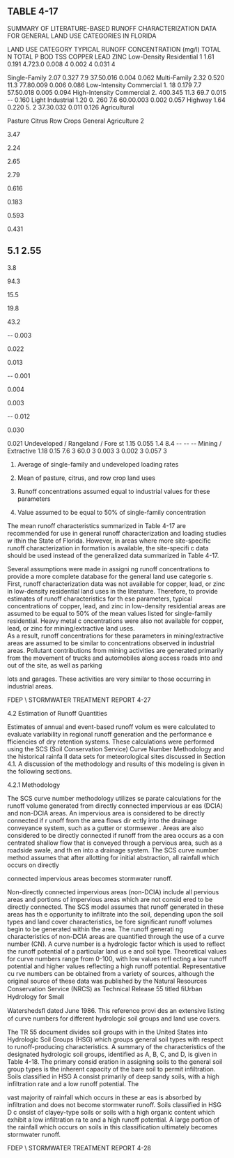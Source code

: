 <!-- NEEDS USER REVIEW -->
## TABLE  4-17 
 
SUMMARY  OF  LITERATURE-BASED  RUNOFF 
CHARACTERIZATION  DATA  FOR  GENERAL  LAND 
USE  CATEGORIES  IN  FLORIDA
 
 
LAND  USE 
CATEGORY 
TYPICAL  RUNOFF  CONCENTRATION  (mg/l) 
TOTAL  N 
TOTAL  P 
BOD 
TSS 
COPPER 
LEAD 
ZINC 
Low-Density Residential
1
 1.61 0.191 4.723.0 0.008
4
 0.002
4
 0.031
4
 
Single-Family 2.07 0.327 
7.9 37.50.016 0.004 0.062 
Multi-Family 2.32 0.520 
11.3 77.80.009 0.006 0.086 
Low-Intensity Commercial 1.
18 0.179 7.7 57.50.018 0.005 0.094 
High-Intensity Commercial 2.
400.345 11.3 69.7 0.015 -- 0.160 
Light Industrial 1.20 0.
260 7.6 60.00.003 0.002 0.057 
Highway 1.64 0.220 5.
2 37.30.032 0.011 0.126 
Agricultural
 
Pasture 
Citrus 
Row Crops 
General Agriculture
2
 
 
3.47 

2.24 

2.65 

2.79 
 
0.616 

0.183 

0.593 

0.431 
 
5.1 
2.55 
-- 
3.8 
 
94.3 

15.5 

19.8 

43.2 
 
-- 
0.003 

0.022 

0.013 
 
-- 
0.001 

0.004 

0.003 
 
-- 
0.012 

0.030 

0.021 
Undeveloped / Rangeland / Fore
st 1.15 0.055 1.4 8.4 -- -- -- 
Mining / Extractive 1.18 0.15 7.6
3
 60.0
3
 0.003
3
 0.002
3
 0.057
3
 
 
1.  Average of single-family
 and undeveloped loading rates 
2.  Mean of pasture, citrus, and row crop land uses 

3.  Runoff concentrations assumed equal to
 industrial values for these parameters 
4.  Value assumed to be equal to 
50% of single-family concentration 
 
 
 
 The mean runoff characteristics summarized 
in Table 4-17 are recommended for use in 
general runoff characterization and loading studies w
ithin the State of Florida.  However, in areas 
where more site-specific runoff characterization in
formation is available, the site-specifi c data 
should be used instead of the generalized data summarized in Table 4-17. 

  

 

 Several assumptions were made in assigni
ng runoff concentrations to provide a more 
complete database for the general land use categorie
s.  First, runoff characterization data was not 
available for copper, lead, or zinc in low-density 
residential land uses in the literature.  Therefore, 
to provide estimates of runoff characteristics for th
ese parameters, typical concentrations of copper, 
lead, and zinc in low-density residential areas are 
assumed to be equal to 50% of the mean values 
listed for single-family residential.  Heavy metal c
oncentrations were also not available for copper, 
lead, or zinc for mining/extractive land uses.  
As a result, runoff concentrations for these 
parameters in mining/extractive areas are assumed 
to be similar to concentrations observed in 
industrial areas.  Pollutant contributions from 
mining activities are generated primarily from the 
movement of trucks and automobiles along access roads into and out of the site, as well as parking 

lots and garages.  These activities are very similar to those occurring in industrial areas. 

FDEP \ STORMWATER  TREATMENT  REPORT 
4-27 
 
 
4.2  Estimation of Runoff Quantities
 
 
 Estimates of annual and event-based runoff volum
es were calculated to evaluate variability 
in regional runoff generation and the performance e
fficiencies of dry retention systems.  These 
calculations were performed using the SCS 
(Soil Conservation Service) Curve Number 
Methodology and the historical rainfa
ll data sets for meteorological sites discussed in Section 4.1. 
A discussion of the methodology and results of this modeling is given in the following sections. 

 

 
4.2.1 Methodology
 
 
 The SCS curve number methodology utilizes se
parate calculations for the runoff volume 
generated from directly connected impervious ar
eas (DCIA) and non-DCIA areas.  An impervious 
area is considered to be directly connected if r
unoff from the area flows dir
ectly into the drainage 
conveyance system, such as a gutter or stormsewer
.  Areas are also considered to be directly 
connected if runoff from the area occurs as a con
centrated shallow flow that is conveyed through a 
pervious area, such as a roadside swale, and th
en into a drainage system.  The SCS curve number 
method assumes that after allotting for initial abstraction, all rainfall which occurs on directly 

connected impervious areas becomes stormwater runoff. 

 

 Non-directly connected impervious areas 
(non-DCIA) include all pervious areas and 
portions of impervious areas which are not consid
ered to be directly connected.  The SCS model 
assumes that runoff generated in these areas has th
e opportunity to infiltrate into the soil, depending 
upon the soil types and land cover characteristics, be
fore significant runoff volumes begin to be 
generated within the area.  The runoff generati
ng characteristics of non-DCIA areas are quantified 
through the use of a curve number (CN).  A curve 
number is a hydrologic factor which is used to 
reflect the runoff potential of a particular land us
e and soil type.  Theoretical values for curve 
numbers range from 0-100, with low values refl
ecting a low runoff potential and higher values 
reflecting a high runoff potential.  Representative cu
rve numbers can be obtained from a variety of 
sources,  although  the  original  source  of  these 
 data  was  published  by  the  Natural  Resources 
Conservation Service (NRCS) as Technical Release 55 titled ﬁUrban Hydrology for Small 

Watershedsﬂ dated June 1986.  This reference provi
des an extensive listing of curve numbers for 
different hydrologic soil groups and land use covers. 

 

 The TR 55 document divides soil groups with
in the United States into Hydrologic Soil 
Groups (HSG) which groups general soil types with 
respect to runoff-producing characteristics.  A 
summary of the characteristics of the designated 
hydrologic soil groups, identified as A, B, C, and 
D, is given in Table 4-18.   The primary consid
eration in assigning soils to the general soil group 
types is the inherent capacity of the bare soil to
 permit infiltration.  Soils classified in HSG A 
consist primarily of deep sandy soils, with a high infiltration rate and a low runoff potential.  The 

vast majority of rainfall which occurs in these ar
eas is absorbed by infiltration and does not become 
stormwater runoff.  Soils classified in HSG D c
onsist of clayey-type soils or soils with a high 
organic content which exhibit a low infiltration ra
te and a high runoff potential.  A large portion of 
the rainfall which occurs on soils in this classification ultimately becomes stormwater runoff.   

 

FDEP \ STORMWATER  TREATMENT  REPORT 
4-28
